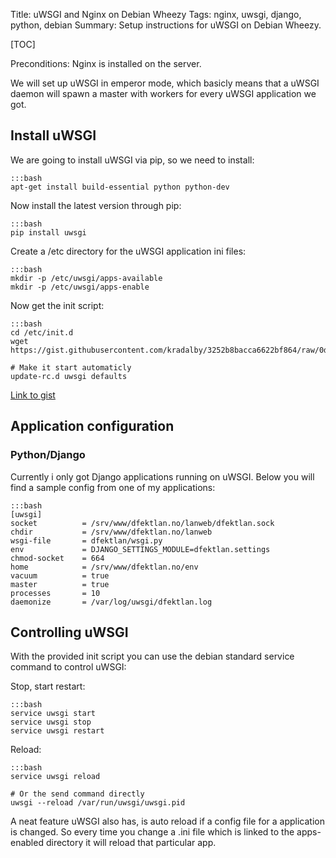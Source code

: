 Title: uWSGI and Nginx on Debian Wheezy
Tags: nginx, uwsgi, django, python, debian
Summary: Setup instructions for uWSGI on Debian Wheezy.

[TOC]


Preconditions: Nginx is installed on the server.

We will set up uWSGI in emperor mode, which basicly means that a uWSGI daemon will spawn a master with workers for every uWSGI application we got.


## Install uWSGI 
We are going to install uWSGI via pip, so we need to install:

    :::bash
    apt-get install build-essential python python-dev

Now install the latest version through pip:
    
    :::bash 
    pip install uwsgi

Create a /etc directory for the uWSGI application ini files:

    :::bash 
    mkdir -p /etc/uwsgi/apps-available
    mkdir -p /etc/uwsgi/apps-enable

Now get the init script:

    :::bash
    cd /etc/init.d
    wget https://gist.githubusercontent.com/kradalby/3252b8bacca6622bf864/raw/0d6d2b034284a8256c646433782ee0217b04c437/uwsgi

    # Make it start automaticly
    update-rc.d uwsgi defaults

[Link to gist](https://gist.github.com/kradalby/3252b8bacca6622bf864)

## Application configuration

### Python/Django
Currently i only got Django applications running on uWSGI. Below you will find a sample config from one of my applications:

    :::bash
    [uwsgi]
    socket          = /srv/www/dfektlan.no/lanweb/dfektlan.sock
    chdir           = /srv/www/dfektlan.no/lanweb
    wsgi-file       = dfektlan/wsgi.py
    env             = DJANGO_SETTINGS_MODULE=dfektlan.settings
    chmod-socket    = 664
    home            = /srv/www/dfektlan.no/env
    vacuum          = true
    master          = true
    processes       = 10
    daemonize       = /var/log/uwsgi/dfektlan.log


## Controlling uWSGI

With the provided init script you can use the debian standard service command to control uWSGI:

Stop, start restart:

    :::bash
    service uwsgi start
    service uwsgi stop
    service uwsgi restart

Reload:
    
    :::bash
    service uwsgi reload

    # Or the send command directly
    uwsgi --reload /var/run/uwsgi/uwsgi.pid

A neat feature uWSGI also has, is auto reload if a config file for a application is changed. So every time you change a .ini file which is linked to the apps-enabled directory it will reload that particular app.
